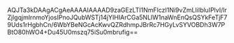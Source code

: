 AQJTa3kDAAgACgAeAAAAIAAAAD9zaGEzLTI1NmFlczI1Ni9vZmLliIbluIPlvI/lrZjlgqjmlrnmoYjosIPnoJQubWSTj14jYIHIArCGa5NLlW1naWnEnQsQSYkFeTjF79Uds1rHgbhCn/6WbYBeNGcAcKwvQZRdhmpJBrRc7HGyLvSYVOBDh3W7PBtO80hWO4+Du45U0mszq75iSu0mbrufig==